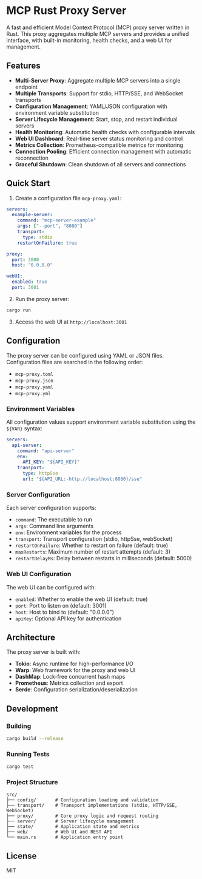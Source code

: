 # MCP Rust Proxy Server

A fast and efficient Model Context Protocol (MCP) proxy server written in Rust. This proxy aggregates multiple MCP servers and provides a unified interface, with built-in monitoring, health checks, and a web UI for management.

## Features

- **Multi-Server Proxy**: Aggregate multiple MCP servers into a single endpoint
- **Multiple Transports**: Support for stdio, HTTP/SSE, and WebSocket transports
- **Configuration Management**: YAML/JSON configuration with environment variable substitution
- **Server Lifecycle Management**: Start, stop, and restart individual servers
- **Health Monitoring**: Automatic health checks with configurable intervals
- **Web UI Dashboard**: Real-time server status monitoring and control
- **Metrics Collection**: Prometheus-compatible metrics for monitoring
- **Connection Pooling**: Efficient connection management with automatic reconnection
- **Graceful Shutdown**: Clean shutdown of all servers and connections

## Quick Start

1. Create a configuration file `mcp-proxy.yaml`:

```yaml
servers:
  example-server:
    command: "mcp-server-example"
    args: ["--port", "8080"]
    transport:
      type: stdio
    restartOnFailure: true

proxy:
  port: 3000
  host: "0.0.0.0"

webUI:
  enabled: true
  port: 3001
```

2. Run the proxy server:

```bash
cargo run
```

3. Access the web UI at `http://localhost:3001`

## Configuration

The proxy server can be configured using YAML or JSON files. Configuration files are searched in the following order:
- `mcp-proxy.toml`
- `mcp-proxy.json`
- `mcp-proxy.yaml`
- `mcp-proxy.yml`

### Environment Variables

All configuration values support environment variable substitution using the `${VAR}` syntax:

```yaml
servers:
  api-server:
    command: "api-server"
    env:
      API_KEY: "${API_KEY}"
    transport:
      type: httpSse
      url: "${API_URL:-http://localhost:8080}/sse"
```

### Server Configuration

Each server configuration supports:
- `command`: The executable to run
- `args`: Command line arguments
- `env`: Environment variables for the process
- `transport`: Transport configuration (stdio, httpSse, webSocket)
- `restartOnFailure`: Whether to restart on failure (default: true)
- `maxRestarts`: Maximum number of restart attempts (default: 3)
- `restartDelayMs`: Delay between restarts in milliseconds (default: 5000)

### Web UI Configuration

The web UI can be configured with:
- `enabled`: Whether to enable the web UI (default: true)
- `port`: Port to listen on (default: 3001)
- `host`: Host to bind to (default: "0.0.0.0")
- `apiKey`: Optional API key for authentication

## Architecture

The proxy server is built with:
- **Tokio**: Async runtime for high-performance I/O
- **Warp**: Web framework for the proxy and web UI
- **DashMap**: Lock-free concurrent hash maps
- **Prometheus**: Metrics collection and export
- **Serde**: Configuration serialization/deserialization

## Development

### Building

```bash
cargo build --release
```

### Running Tests

```bash
cargo test
```

### Project Structure

```
src/
├── config/       # Configuration loading and validation
├── transport/    # Transport implementations (stdio, HTTP/SSE, WebSocket)
├── proxy/        # Core proxy logic and request routing
├── server/       # Server lifecycle management
├── state/        # Application state and metrics
├── web/          # Web UI and REST API
└── main.rs       # Application entry point
```

## License

MIT